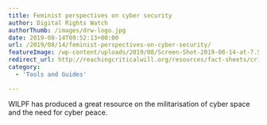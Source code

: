 ```yaml
---
title: Feminist perspectives on cyber security
author: Digital Rights Watch
authorThumb: /images/drw-logo.jpg
date: 2019-08-14T09:52:13+00:00
url: /2019/08/14/feminist-perspectives-on-cyber-security/
featureImage: /wp-content/uploads/2019/08/Screen-Shot-2019-08-14-at-7.50.00-pm.png
redirect_url: http://reachingcriticalwill.org/resources/fact-sheets/critical-issues/14010-cyber-peace-and-security
category:
  - 'Tools and Guides'

---
```

WILPF has produced a great resource on the militarisation of cyber space and the need for cyber peace.
